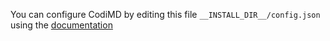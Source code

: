 You can configure CodiMD by editing this file `__INSTALL_DIR__/config.json` using the [documentation](https://hackmd.io/c/codimd-documentation/%2Fs%2Fcodimd-configuration)
